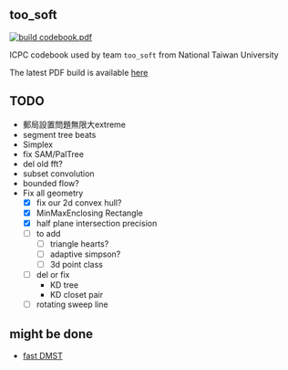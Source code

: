 too_soft
----

<!-- ![build status](https://github.com/casperwang/too_soft/workflows/build%20codebook.pdf/badge.svg) -->
[![build codebook.pdf](https://github.com/casperwang/too_soft/actions/workflows/main.yml/badge.svg)](https://github.com/casperwang/too_soft/actions/workflows/main.yml)

ICPC codebook used by team `too_soft` from National Taiwan University

The latest PDF build is available [here](https://github.com/casperwang/too_soft/raw/master/pdf/codebook.pdf)

## TODO

* 郵局設置問題無限大extreme
* segment tree beats
* Simplex
* fix SAM/PalTree
* del old fft?
* subset convolution
* bounded flow?
* Fix all geometry
    * [x] fix our 2d convex hull?
    * [x] MinMaxEnclosing Rectangle
    * [x] half plane intersection precision
    * [ ] to add
        * [ ] triangle hearts?
        * [ ] adaptive simpson?
        * [ ] 3d point class
    * [ ] del or fix
        * KD tree
        * KD closet pair
    * [ ] rotating sweep line

## might be done
* [fast DMST](https://github.com/yosupo06/library-checker-problems/blob/master/graph/directedmst/sol/correct.cpp)
